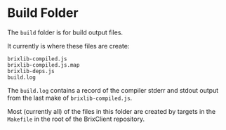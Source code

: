 Build Folder
============

The ```build``` folder is for build output files.

It currently is where these files are create:

    brixlib-compiled.js
    brixlib-compiled.js.map
    brixlib-deps.js
    build.log

The ```build.log``` contains a record of the compiler stderr and stdout output from the last
make of ```brixlib-compiled.js```.

Most (currently all) of the files in this folder are created by targets in the ```Makefile```
in the root of the BrixClient repository.
